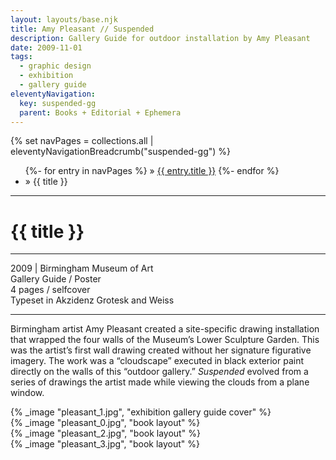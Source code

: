 ```yaml
---
layout: layouts/base.njk
title: Amy Pleasant // Suspended
description: Gallery Guide for outdoor installation by Amy Pleasant
date: 2009-11-01
tags:
  - graphic design
  - exhibition
  - gallery guide
eleventyNavigation:
  key: suspended-gg
  parent: Books + Editorial + Ephemera
---
```


<div class="container">
  <div class="row">
    <div class="col">
  		{% set navPages = collections.all | eleventyNavigationBreadcrumb("suspended-gg") %}
	  	<ul class="post-breadcrumb">
		      {%- for entry in navPages %}
			  <li{% if entry.url == page.url %} class="active-breadcrumb"{% endif %}> » <a href="{{ entry.url }}">{{ entry.title }}</a></li>
  			  {%- endfor %}
	    	<li><active-breadcrumb>» {{ title }}</active-breadcrumb></li>
			</ul>
    </div>
  </div>
  <hr>
  <div class="row"></div>
	<div class="row">
		<div class="col-12 col-12-md col-4-lg">
			<h1>{{ title }}</h1>
			<hr>
			<figcaption>2009 | Birmingham Museum of Art</figcaption>
			<figcaption>Gallery Guide / Poster</br>4 pages / selfcover</br>Typeset in Akzidenz Grotesk and Weiss</figcaption>
			<hr>
		    	<p>Birmingham artist Amy Pleasant created a site-specific drawing installation that wrapped the four walls of the Museum’s Lower Sculpture Garden. This was the artist’s first wall drawing created without her signature figurative imagery. The work was a “cloudscape” executed in black exterior paint directly on the walls of this “outdoor gallery.” <em>Suspended</em> evolved from a series of drawings the artist made while viewing the clouds from a plane window.</p>
		</div>
        <div class="col-12 col-12-md col-1-lg"></div>
		<div class="col">
			{% _image "pleasant_1.jpg", "exhibition gallery guide cover" %}
		</div>
	</div>
	<div class="row">
		<div class="col">
            {% _image "pleasant_0.jpg", "book layout" %}
		</div>
	</div>
	<div class="row">
		<div class="col">
			{% _image "pleasant_2.jpg", "book layout" %}
		</div>
	</div>
	<div class="row">
		<div class="col"></div>
        <div class="col-12 col-12-md col-9-lg">
		    {% _image "pleasant_3.jpg", "book layout" %}
		</div>
	</div>
</div>